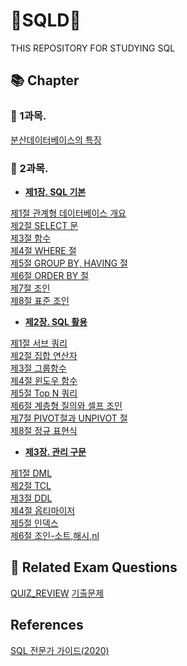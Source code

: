  # 🐰SQLD🥕
THIS REPOSITORY FOR STUDYING SQL

## 📚 Chapter
### 📔 1과목.  
[분산데이터베이스의 특징](https://github.com/SSU-PaceMaker/SQLD/blob/master/Chapter/1-1/1-1-3.md)

### 📔 2과목.  
* **[제1장. SQL 기본](https://github.com/SSU-PaceMaker/SQLD/tree/master/Chapter/2-1)**  

[제1절 관계형 데이터베이스 개요](https://github.com/SSU-PaceMaker/SQLD/blob/master/Chapter/2-1/2-1-1.md)  
[제2절 SELECT 문](https://github.com/SSU-PaceMaker/SQLD/blob/master/Chapter/2-1/2-1-2.md)  
[제3절 함수](https://github.com/SSU-PaceMaker/SQLD/blob/master/Chapter/2-1/2-1-3.md)  
[제4절 WHERE 절](https://github.com/SSU-PaceMaker/SQLD/blob/master/Chapter/2-1/2-1-4.md)  
[제5절 GROUP BY, HAVING 절](https://github.com/SSU-PaceMaker/SQLD/blob/master/Chapter/2-1/2-1-5.md)  
[제6절 ORDER BY 절](https://github.com/SSU-PaceMaker/SQLD/blob/master/Chapter/2-1/2-1-6.md)  
[제7절 조인](https://github.com/SSU-PaceMaker/SQLD/blob/master/Chapter/2-1/2-1-7.md)  
[제8절 표준 조인](https://github.com/SSU-PaceMaker/SQLD/blob/master/Chapter/2-1/2-1-8.md)  

* **[제2장. SQL 활용](https://github.com/SSU-PaceMaker/SQLD/tree/master/Chapter/2-2)**  

[제1절 서브 쿼리](https://github.com/SSU-PaceMaker/SQLD/blob/master/Chapter/2-2/2-2-1.md)  
[제2절 집합 연산자](https://github.com/SSU-PaceMaker/SQLD/blob/master/Chapter/2-2/2-2-2.md)  
[제3절 그룹함수](https://github.com/SSU-PaceMaker/SQLD/blob/master/Chapter/2-2/2-2-3.md)  
[제4절 윈도우 함수](https://github.com/SSU-PaceMaker/SQLD/blob/master/Chapter/2-2/2-2-4.md)  
[제5절 Top N 쿼리](https://github.com/SSU-PaceMaker/SQLD/blob/master/Chapter/2-2/2-2-5.md)  
[제6절 계층형 질의와 셀프 조인](https://github.com/SSU-PaceMaker/SQLD/blob/master/Chapter/2-2/2-2-6.md)  
[제7절 PIVOT절과 UNPIVOT 절](https://github.com/SSU-PaceMaker/SQLD/blob/master/Chapter/2-2/2-2-6.md)  
[제8절 정규 표현식](https://github.com/SSU-PaceMaker/SQLD/blob/master/Chapter/2-2/2-2-6.md)  

* **[제3장. 관리 구문](https://github.com/SSU-PaceMaker/SQLD/tree/master/Chapter/2-3)**  

[제1절 DML](https://github.com/SSU-PaceMaker/SQLD/blob/master/Chapter/2-3/2-3-1.md)  
[제2절 TCL](https://github.com/SSU-PaceMaker/SQLD/blob/master/Chapter/2-3/2-3-2.md)  
[제3절 DDL](https://github.com/SSU-PaceMaker/SQLD/blob/master/Chapter/2-3/2-3-3.md)  
[제4절 옵티마이저](https://github.com/SSU-PaceMaker/SQLD/blob/master/Chapter/2-3/2-3-4.md)  
[제5절 인덱스](https://github.com/SSU-PaceMaker/SQLD/blob/master/Chapter/2-3/2-3-5.md)  
[제6절 조인-소트,해시,nl](https://github.com/SSU-PaceMaker/SQLD/blob/master/Chapter/2-3/2-3-6.md)  

## 📑 Related Exam Questions
[QUIZ_REVIEW](https://github.com/SSU-PaceMaker/SQLD/tree/master/QUIZ)
[기출문제](https://github.com/SSU-PaceMaker/SQLD/tree/master/QUIZ/19-11-30.md)

## References  
[SQL 전문가 가이드(2020)](https://www.kyobobook.co.kr/product/detailViewKor.laf?mallGb=KOR&ejkGb=KOR&barcode=9788988474860&orderClick=JAj)

